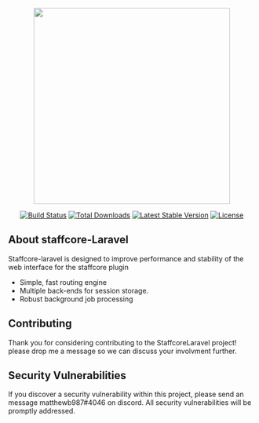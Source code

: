 <p align="center"><a href="https://laravel.com" target="_blank"><img src="https://raw.githubusercontent.com/laravel/art/master/logo-lockup/5%20SVG/2%20CMYK/1%20Full%20Color/laravel-logolockup-cmyk-red.svg" width="400"></a></p>

<p align="center">
<a href="https://travis-ci.org/laravel/framework"><img src="https://travis-ci.org/laravel/framework.svg" alt="Build Status"></a>
<a href="https://packagist.org/packages/laravel/framework"><img src="https://img.shields.io/packagist/dt/laravel/framework" alt="Total Downloads"></a>
<a href="https://packagist.org/packages/laravel/framework"><img src="https://img.shields.io/packagist/v/laravel/framework" alt="Latest Stable Version"></a>
<a href="https://packagist.org/packages/laravel/framework"><img src="https://img.shields.io/packagist/l/laravel/framework" alt="License"></a>
</p>

## About staffcore-Laravel

Staffcore-laravel is designed to improve performance and stability of the web interface for the staffcore plugin

- Simple, fast routing engine
- Multiple back-ends for session storage.
- Robust background job processing



## Contributing

Thank you for considering contributing to the StaffcoreLaravel project! please drop me a message so we can discuss your involvment further.


## Security Vulnerabilities

If you discover a security vulnerability within this project, please send an message matthewb987#4046 on discord. All security vulnerabilities will be promptly addressed.

